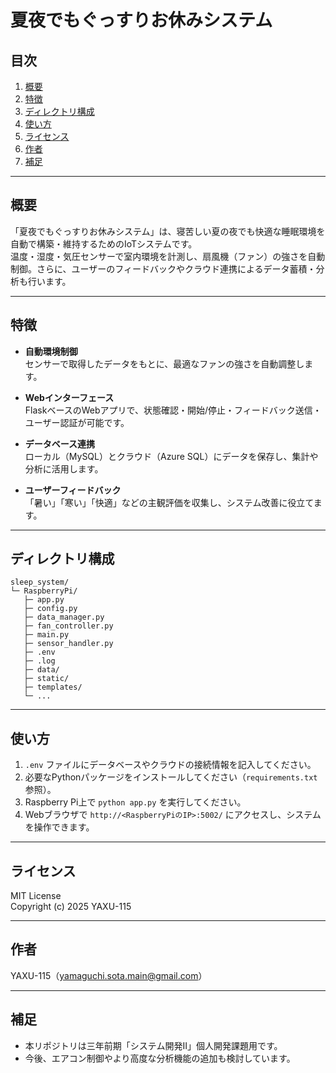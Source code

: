 # 夏夜でもぐっすりお休みシステム

## 目次

1. [概要](#概要)
2. [特徴](#特徴)
3. [ディレクトリ構成](#ディレクトリ構成)
4. [使い方](#使い方)
5. [ライセンス](#ライセンス)
6. [作者](#作者)
7. [補足](#補足)

---

## 概要

「夏夜でもぐっすりお休みシステム」は、寝苦しい夏の夜でも快適な睡眠環境を自動で構築・維持するためのIoTシステムです。  
温度・湿度・気圧センサーで室内環境を計測し、扇風機（ファン）の強さを自動制御。さらに、ユーザーのフィードバックやクラウド連携によるデータ蓄積・分析も行います。

---

## 特徴

- **自動環境制御**  
  センサーで取得したデータをもとに、最適なファンの強さを自動調整します。

- **Webインターフェース**  
  FlaskベースのWebアプリで、状態確認・開始/停止・フィードバック送信・ユーザー認証が可能です。

- **データベース連携**  
  ローカル（MySQL）とクラウド（Azure SQL）にデータを保存し、集計や分析に活用します。

- **ユーザーフィードバック**  
  「暑い」「寒い」「快適」などの主観評価を収集し、システム改善に役立てます。

---

## ディレクトリ構成

```
sleep_system/
└─ RaspberryPi/
   ├─ app.py
   ├─ config.py
   ├─ data_manager.py
   ├─ fan_controller.py
   ├─ main.py
   ├─ sensor_handler.py
   ├─ .env
   ├─ .log
   ├─ data/
   ├─ static/
   ├─ templates/
   └─ ...
```

---

## 使い方

1. `.env` ファイルにデータベースやクラウドの接続情報を記入してください。
2. 必要なPythonパッケージをインストールしてください（`requirements.txt` 参照）。
3. Raspberry Pi上で `python app.py` を実行してください。
4. Webブラウザで `http://<RaspberryPiのIP>:5002/` にアクセスし、システムを操作できます。

---

## ライセンス

MIT License  
Copyright (c) 2025 YAXU-115

---

## 作者

YAXU-115（yamaguchi.sota.main@gmail.com）

---

## 補足

- 本リポジトリは三年前期「システム開発Ⅱ」個人開発課題用です。
- 今後、エアコン制御やより高度な分析機能の追加も検討しています。
